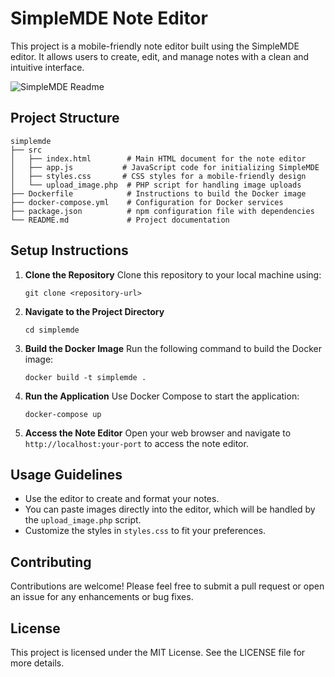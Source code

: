 # SimpleMDE Note Editor

This project is a mobile-friendly note editor built using the SimpleMDE editor. It allows users to create, edit, and manage notes with a clean and intuitive interface.

![SimpleMDE Readme](https://github.com/user-attachments/assets/0a2e18d7-d642-44b2-830f-ab205b60fbb4)

## Project Structure

```
simplemde
├── src
│   ├── index.html        # Main HTML document for the note editor
│   ├── app.js           # JavaScript code for initializing SimpleMDE
│   ├── styles.css       # CSS styles for a mobile-friendly design
│   └── upload_image.php  # PHP script for handling image uploads
├── Dockerfile            # Instructions to build the Docker image
├── docker-compose.yml    # Configuration for Docker services
├── package.json          # npm configuration file with dependencies
└── README.md             # Project documentation
```

## Setup Instructions

1. **Clone the Repository**
   Clone this repository to your local machine using:
   ```
   git clone <repository-url>
   ```

2. **Navigate to the Project Directory**
   ```
   cd simplemde
   ```

3. **Build the Docker Image**
   Run the following command to build the Docker image:
   ```
   docker build -t simplemde .
   ```

4. **Run the Application**
   Use Docker Compose to start the application:
   ```
   docker-compose up
   ```

5. **Access the Note Editor**
   Open your web browser and navigate to `http://localhost:your-port` to access the note editor.

## Usage Guidelines

- Use the editor to create and format your notes.
- You can paste images directly into the editor, which will be handled by the `upload_image.php` script.
- Customize the styles in `styles.css` to fit your preferences.

## Contributing

Contributions are welcome! Please feel free to submit a pull request or open an issue for any enhancements or bug fixes.

## License

This project is licensed under the MIT License. See the LICENSE file for more details.
